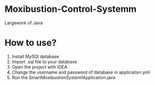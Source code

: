 # Moxibustion-Control-Systemm
Largework of Java
# How to use?
1. Install MySQl database
2. Import .sql file to your database
3. Open the project with IDEA
4. Change the username and password of database in application.yml
5. Run the SmartMoxibustionSystem1Application.java
